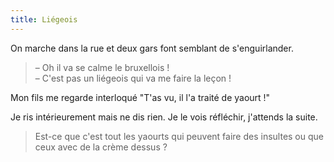 ```yaml
---
title: Liégeois
---
```


On marche dans la rue et deux gars font semblant de s'enguirlander.

> – Oh il va se calme le bruxellois !  
> – C'est pas un liégeois qui va me faire la leçon !

Mon fils me regarde interloqué "T'as vu, il l'a traité de yaourt !"

Je ris intérieurement mais ne dis rien. Je le vois réfléchir, j'attends la suite.

> Est-ce que c'est tout les yaourts qui peuvent faire des insultes ou que ceux avec de la crème dessus ?